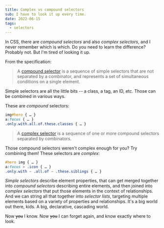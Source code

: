```yaml
---
title: Complex vs compound selectors
sub: I have to look it up every time.
date: 2022-06-15
tags:
  - selectors
---
```


In CSS,
there are _compound selectors_
and also _complex selectors_,
and I never remember which is which.
Do you need to learn the difference?
Probably not.
But I'm tired of looking it up.

<!-- intro -->

From the specification:

> A [compound selector](https://drafts.csswg.org/selectors/#compound)
> is a sequence of simple selectors
> that are not separated by a combinator,
> and represents a set of simultaneous conditions on a single element.

Simple selectors are all the little bits --
a class, a tag, an ID, etc.
Those can be combined in various ways.

These are _compound_ selectors:

```css
img#hero { … }
a:focus { … }
.only.with.all.of.these.classes { … }
```

> A [complex selector](https://drafts.csswg.org/selectors/#complex)
> is a sequence of one or more compound selectors
> separated by combinators.

Those compound selectors weren't complex enough for you?
Try combining them!
These selectors are _complex_:

```css
#hero img { … }
a:focus > .icon { … }
.only.with ~ .all.of ~ .these.siblings { … }
```

_Simple selectors_ describe element properties,
that can get merged together
into _compound selectors_ describing entire elements,
and then joined into _complex selectors_
that put those elements in the context of relationships.
And we can string all that together into _selector lists_,
targeting multiple elements
based on a variety of properties and relationships.
It's a big world out there, kids.
A big, declarative, cascading world.

Now ~~you~~ I know.
Now ~~you~~ I can forget again,
and know exactly where to look.
